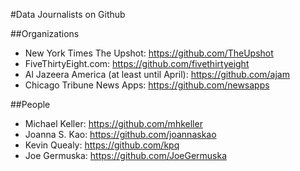 #Data Journalists on Github

##Organizations
+ New York Times The Upshot: https://github.com/TheUpshot 
+ FiveThirtyEight.com: https://github.com/fivethirtyeight
+ Al Jazeera America (at least until April): https://github.com/ajam
+ Chicago Tribune News Apps: https://github.com/newsapps


##People
+ Michael Keller: https://github.com/mhkeller
+ Joanna S. Kao: https://github.com/joannaskao
+ Kevin Quealy: https://github.com/kpq
+ Joe Germuska: https://github.com/JoeGermuska

